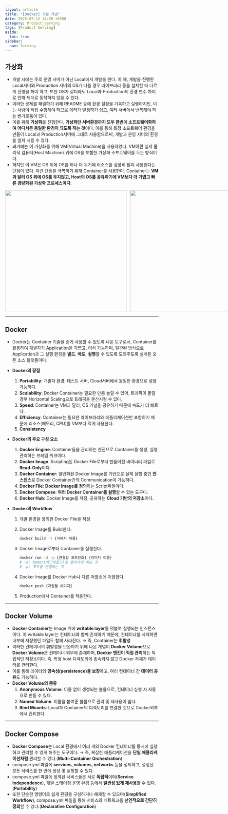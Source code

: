 ```yaml
---
layout: article
title: "[Docker] 기본 개념"
date: 2025-09-12 14:59 +0900
category: Product_Serving
tags: [Product Serving]
aside:
  toc: true
sidebar:
  nav: Serving
---
```

## 가상화

- 개발 시에는 주로 운영 서버가 아닌 Local에서 개발을 한다. 이 때, 개발을 진행한 Local서버와 Production 서버의 OS가 다를 경우 라이브러리 등을 설치할 때 다르게 진행을 해야 하고, 또한 OS가 같더라도 Local과 Production의 환경 변수 차이로 인해 제대로 동작하지 않을 수 있다.
- 이러한 문제를 해결하기 위해 README 등에 환경 설정을 기록하고 실행하지만, 이는 사람이 직접 수행해야 하므로 에러가 발생하기 쉽고, 여러 서버에서 반복해야 하는 번거로움이 있다.
- 이를 위해 **가상화**를 진행한다. **가상화란 서버환경까지 모두 한번에 소프트웨어화하여 어디서든 동일한 환경이 되도록 하는 것**이다. 이를 통해 특정 소프트웨어 환경을 만들어 Local과 Production서버에 그대로 사용함으로써, 개발과 운영 서버의 환경을 일치 시킬 수 있다.
- 과거에는 이 가상화를 위해 VM(Virtual Machine)을 사용하였다. VM이란 실제 물리적 컴퓨터(Host Machine) 위에 OS를 포함한 가상화 소프트웨어를 두는 방식이다.
- 하지만 이 VM은 OS 위에 OS를 하나 더 두기에 리소스를 굉장히 많이 사용한다는 단점이 있다. 이런 단점을 극복하기 위해 Container를 사용한다. Container는 **VM과 달리 OS 위에 OS를 두지않고, Host의 OS를 공유하기에 VM보다 더 가볍고 빠른 경량화된  가상화 프로세스이다.**

<div style="display:flex; gap:10px;">
  <img src="https://github.com/user-attachments/assets/0838033a-7053-45a4-a031-7a55ea61761c" width="400" />
  <img src="https://github.com/user-attachments/assets/039887a3-8739-4b94-be2e-7ae84aa835e2" width="400" />
</div>

---

## Docker

- Docker는 Container 기술을 쉽게 사용할 수 있도록 나온 도구로서, Container를 활용하여 개발자가 Application을 가볍고, 이식 가능하며, 일관된 방식으로 Application과 그 실행 환경을 **빌드**, **배포**, **실행**할 수 있도록 도와주도록 설계된 오픈 소스 플랫폼이다.
- **Docker의 장점**
    1. **Portability**: 개발자 환경, 테스트 서버, Cloud서버에서 동일한 환경으로 설정 가능하다.
    2. **Scalability**: Docker Container는 필요한 만큼 늘릴 수 있어, 트래픽이 몰릴 경우 Horizontal Scaling으로 트래픽을 분산시킬 수 있다. 
    3. **Speed**:  Container는 VM과 달리, OS 커널을 공유하기 때문에 속도가 더 빠르다.
    4. **Efficiency**: Container는 필요한 라이브러리와 애플리케이션만 포함하기 때문에 리소스(메모리, CPU)를 VM보다 적게 사용한다.
    5. **Consistency**
       
- **Docker의 주요 구성 요소**
    1. **Docker Engine**: Container들을 관리하는 엔진으로 Container를 생성, 실행 관리하는 프레임 워크이다.
    2. **Docker Image**: Scripting된 Docker File로부터 만들어진 바이너리 파일로 **Read-Only**이다.
    3. **Docker Container**: 일반화된 Docker Image를 기반으로 실제 실행 중인 **인스턴스**로 Docker Container간의 Communication이 가능하다.
    4. **Docker File**: **Docker Image를 정의**하는 Script파일이다.
    5. **Docker Compose**: **여러 Docker Container를 실행**할 수 있는 도구다.
    6. **Docker Hub**: Docker Image를 저장, 공유하는 **Cloud 기반의 저장소**이다.
       
- **Docker의 Workflow**
    1. 개발 환경을 정의한 Docker File을 작성
    1. Docker Image를 Build한다.
    
        ```bash
        docker build -t {이미지 이름}
        ```
    
    1. Docker Image로부터 Container를 실행한다.
    
        ```bash
        docker run -d -p {연결할 포트번호} {이미지 이름}
        # -d: Demon(백그라운드)로 돌아가게 하는 것
        # -p: 포트를 연결하는 것
        ```
    
    1. Docker Image를 Docker Hub나 다른 저장소에 저장한다.
    
        ```bash
        docker push {저장할 이미지}
        ```
    
    1. Production에서 Container를 적용한다.

---

## Docker Volume

- **Docker Container**는 Image 위에 **writable layer**를 덧붙여 실행되는 인스턴스이다. 이 writable layer는 컨테이너와 함께 존재하기 때문에, 컨테이너를 삭제하면 내부에 저장했던 파일도 함께 사라진다. → 즉, Container는 **휘발성**
- 이러한 컨테이너의 휘발성을 보완하기 위해 나온 개념이 **Docker Volume**으로 **Docker Volume**은 컨테이너 외부에 존재하며, **Docker 엔진이 직접 관리**하는 독립적인 저장소이다. 즉, 특정 host 디렉토리에 종속되지 않고 Docker 자체가 데이터를 관리한다.
- 이를 통해 데이터의 **영속성(persistence)을 보장**하고, 여러 컨테이너 간 **데이터 공유**도 가능하다.
- **Docker Volume의 종류**
    1. **Anonymous Volume**: 이름 없이 생성되는 볼륨으로, 컨테이너 실행 시 자동으로 만들 수 있다.
    2. **Named Volume**: 이름을 붙여준 볼륨으로 관리 및 재사용이 쉽다.
    3. **Bind Mounts**: Local과 Container의 디렉토리를 연결한 것으로 Docker외부에서 관리한다.

---

## Docker Compose

- **Docker Compose**는 Local 환경에서 여러 개의 Docker 컨테이너를 동시에 실행하고 관리할 수 있게 해주는 도구이다. → 즉, 복잡한 애플리케이션을 **단일 애플리케이션처럼** 관리할 수 있다.(**Multi-Container Orchestration**)
- compose.yml 파일에 **services, volumes, networks** 등을 정의하고, 설정된 모든 서비스를 한 번에 생성 및 실행할 수 있다.
- compose.yml 파일에 정의된 서비스들은 서로 **독립적**이며(**Service Independence**), 개발·스테이징·운영 환경 등에서 **일관성 있게 재사용**할 수 있다.(**Portability**)
- 또한 단순한 명령어로 쉽게 환경을 구성하거나 해제할 수 있으며(**Simplified Workflow**), compose.yml 파일을 통해 서비스와 네트워크를 **선언적으로 간단히 정의**할 수 있다.(**Declarative Configuration**)